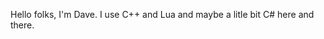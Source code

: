 Hello folks, I'm Dave. I use C++ and Lua and maybe a litle bit C# here and there.

<!---
daveeskaDev/daveeskaDev is a ✨ special ✨ repository because its `README.md` (this file) appears on your GitHub profile.
You can click the Preview link to take a look at your changes.
--->

